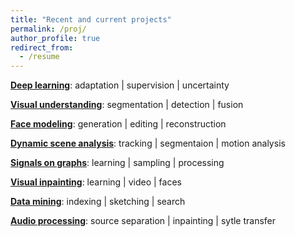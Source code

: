 ```yaml
---
title: "Recent and current projects"
permalink: /proj/
author_profile: true
redirect_from:
  - /resume
---
```


**[Deep learning](/deep/)**: adaptation | supervision | uncertainty 

**[Visual understanding](/reconstruct/)**: segmentation | detection | fusion 

**[Face modeling](/face/)**:  generation | editing | reconstruction

**[Dynamic scene analysis](/motion/)**: tracking | segmentaion | motion analysis

**[Signals on graphs](/graph/)**:  learning | sampling | processing

**[Visual inpainting](/inpaint/)**: learning | video | faces

**[Data mining](/search/)**: indexing | sketching | search 

**[Audio processing](/audio/)**: source separation | inpainting | sytle transfer
